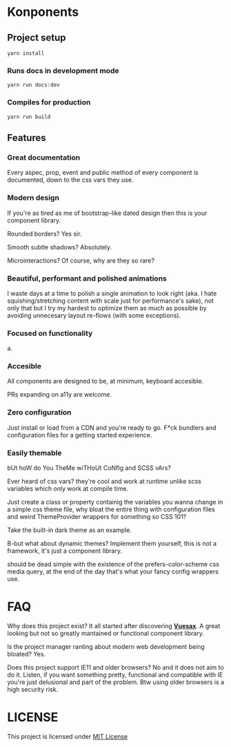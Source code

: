 # Konponents

## Project setup
```
yarn install
```

### Runs docs in development mode
```
yarn run docs:dev
```

### Compiles for production
```
yarn run build
```

## Features

### Great documentation

Every aspec, prop, event and public method of every component is documented, down to the css vars they use.

### Modern design

If you're as tired as me of bootstrap-like dated design then this is your component library.

Rounded borders? Yes sir.

Smooth subtle shadows? Absolutely.

Microinteractions? Of course, why are they so rare?

### Beautiful, performant and polished animations

I waste days at a time to polish a single animation to look right (aka. I hate squishing/stretching content with scale just for performance's sake), 
not only that but I try my hardest to optimize them as much as possible by avoiding unnecesary layout re-flows (with some exceptions).

### Focused on functionality

a.

### Accesible

All components are designed to be, at minimum, keyboard accesible.

PRs expanding on a11y are welcome.

### Zero configuration

Just install or load from a CDN and you're ready to go. F*ck bundlers and configuration files for a getting started experience.

### Easily themable

bUt hoW do You TheMe wiTHoUt CoNfIg and SCSS vArs?

Ever heard of css vars? they're cool and work at runtime unlike scss variables which only work at compile time.

Just create a class or property containig the variables you wanna change in a simple css theme file, why bloat the entire thing
with configuration files and weird ThemeProvider wrappers for something so CSS 101?

Take the built-in dark theme as an example.

B-but what about dynamic themes? Implement them yourself, this is not a framework, it's just a component library.

should be dead simple with the existence of the prefers-color-scheme css media query, at the end of the day that's what your fancy config wrappers use.

# FAQ

Why does this project exist? It all started after discovering **[Vuesax](https://vuesax.com/)**. A great looking but not so greatly mantained or functional component library.

Is the project manager ranting about modern web development being bloated? Yes.

Does this project support IE11 and older browsers? No and it does not aim to do it. Listen, if you want something pretty, functional and compatible with IE
you're just delusional and part of the problem. Btw using older browsers is a high security risk.

# LICENSE

This project is licensed under [MIT License](https://opensource.org/licenses/MIT)